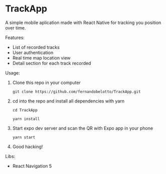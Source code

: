 # TrackApp

A simple mobile aplication made with React Native for tracking you position over time.

Features:

- List of recorded tracks
- User authentication
- Real time map location view
- Detail section for each track recorded

Usage:

1. Clone this repo in your computer

    `git clone https://github.com/fernandobelotto/TrackApp.git`

2. cd into the repo and install all dependencies with yarn

    `cd TrackApp`

    `yarn install`

3. Start expo dev server and scan the QR with Expo app in your phone

    `yarn start`

4. Good hacking!

Libs:

- React Navigation 5